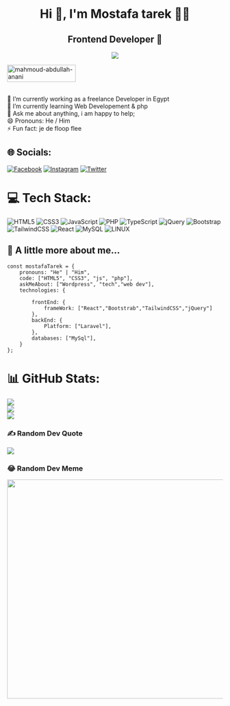 <h1 align="center">Hi 👋, I'm Mostafa tarek 🌹🌹</h1>
<h2 align="center">Frontend Developer 💎</h2>
<p align="center"> <img src="https://readme-typing-svg.herokuapp.com?lines=Welcome,+Let's+follow+each+other+💕" /> </p>
<!-- <p align="center"> <img src="https://komarev.com/ghpvc/?username=MahmoudAbdullahAnani&label=Profile%20views&color=004080&style=flat" alt="mahmoud-abdullah-anani" height="40" width="240" /> -->
	           <img src="https://img.shields.io/github/followers/MahmoudAbdullahAnani?label=Followers&color=800000&style=flat" alt="mahmoud-abdullah-anani" height="40" width="160" />
</p>
<br>
🔭 I’m currently working as a freelance Developer in Egypt<br>🌱 I’m currently learning Web Developement & php<br>💬 Ask me about anything, i am happy to help;<br>😄 Pronouns: He / Him<br>⚡ Fun fact: je de floop flee


## 🌐 Socials:
[![Facebook](https://img.shields.io/badge/Facebook-%231877F2.svg?logo=Facebook&logoColor=white)](https://facebook.com/tarek.mostafa.355) [![Instagram](https://img.shields.io/badge/Instagram-%23E4405F.svg?logo=Instagram&logoColor=white)](https://instagram.com/@6.y7z) [![Twitter](https://img.shields.io/badge/Twitter-%231DA1F2.svg?logo=Twitter&logoColor=white)](https://twitter.com/@Mostafaa141) 

# 💻 Tech Stack:
![HTML5](https://img.shields.io/badge/html5-%23E34F26.svg?style=for-the-badge&logo=html5&logoColor=white) ![CSS3](https://img.shields.io/badge/css3-%231572B6.svg?style=for-the-badge&logo=css3&logoColor=white) ![JavaScript](https://img.shields.io/badge/javascript-%23323330.svg?style=for-the-badge&logo=javascript&logoColor=%23F7DF1E) ![PHP](https://img.shields.io/badge/php-%23777BB4.svg?style=for-the-badge&logo=php&logoColor=white) ![TypeScript](https://img.shields.io/badge/typescript-%23007ACC.svg?style=for-the-badge&logo=typescript&logoColor=white) ![jQuery](https://img.shields.io/badge/jquery-%230769AD.svg?style=for-the-badge&logo=jquery&logoColor=white) ![Bootstrap](https://img.shields.io/badge/bootstrap-%23563D7C.svg?style=for-the-badge&logo=bootstrap&logoColor=white) ![TailwindCSS](https://img.shields.io/badge/tailwindcss-%2338B2AC.svg?style=for-the-badge&logo=tailwind-css&logoColor=white) ![React](https://img.shields.io/badge/react-%2320232a.svg?style=for-the-badge&logo=react&logoColor=%2361DAFB) ![MySQL](https://img.shields.io/badge/mysql-%2300f.svg?style=for-the-badge&logo=mysql&logoColor=white) ![LINUX](https://img.shields.io/badge/Linux-FCC624?style=for-the-badge&logo=linux&logoColor=black)
## 💫 A little more about me...

    const mostafaTarek = {
        pronouns: "He" | "Him",
        code: ["HTML5", "CSS3", "js", "php"],
        askMeAbout: ["Wordpress", "tech","web dev"],
        technologies: {

            frontEnd: {
                frameWork: ["React","Bootstrab","TailwindCSS","jQuery"]
            },
            backEnd: {
                Platform: ["Laravel"],
            },
            databases: ["MySql"],
        }
    };

# 📊 GitHub Stats:
![](https://github-readme-stats.vercel.app/api?username=mostafa-tarek1&theme=dark&hide_border=true&include_all_commits=false&count_private=false)<br/>
![](https://github-readme-streak-stats.herokuapp.com/?user=mostafa-tarek1&theme=dark&hide_border=true)<br/>
![](https://github-readme-stats.vercel.app/api/top-langs/?username=mostafa-tarek1&theme=dark&hide_border=true&include_all_commits=false&count_private=false&layout=compact)

### ✍️ Random Dev Quote
![](https://quotes-github-readme.vercel.app/api?type=vetical&theme=dark)

### 😂 Random Dev Meme
<img src="https://rm.up.railway.app/" width="512px"/>

